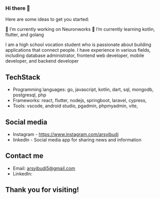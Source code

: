 ### Hi there 👋

Here are some ideas to get you started:

🔭 I’m currently working on Neuronworks
🌱 I’m currently learning kotlin, flutter, and golang

I am a high school vocation student who is passionate about building applications that connect people. I have experience in various fields, including database administrator, frontend web developer, mobile developer, and backend developer

## TechStack

* Programming languages: go, javascript, kotlin, dart, sql, mongodb, postgresql, php
* Frameworks: react, flutter, nodejs, springboot, laravel, cypress, 
* Tools: vscode, android studio, pgadmin, phpmyadmin, vite, 

## Social media

* Instagram - https://www.instagram.com/arsyibudi
* linkedln - Social media app for sharing news and information

## Contact me

* Email: arsyibudi5@gmail.com
* LinkedIn: 

## Thank you for visiting!
